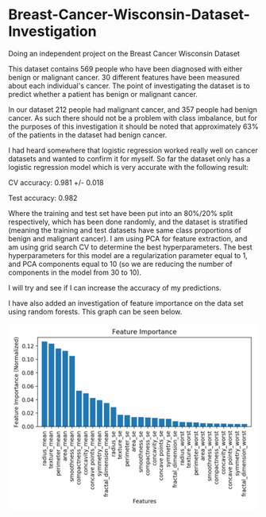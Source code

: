 # Breast-Cancer-Wisconsin-Dataset-Investigation
Doing an independent project on the Breast Cancer Wisconsin Dataset

This dataset contains 569 people who have been diagnosed with either benign or malignant cancer.  30 different features have been measured about each individual's cancer.  The point of investigating the dataset is to predict whether a patient has benign or malignant cancer.

In our dataset  212  people had malignant cancer, and  357  people had benign cancer.  As such there should not be a problem with class imbalance, but for the purposes of this investigation it should be noted that approximately 63% of the patients in the dataset had benign cancer.

I had heard somewhere that logistic regression worked really well on cancer datasets and wanted to confirm it for myself.  So far the dataset only has a logistic regression model which is very accurate with the following result:

CV accuracy: 0.981 +/- 0.018

Test accuracy: 0.982

Where the training and test set have been put into an 80%/20% split respectively, which has been done randomly, and the dataset is stratified (meaning the training and test datasets have same class proportions of benign and malignant cancer).  I am using PCA for feature extraction, and am using grid search CV to determine the best hyperparameters.  The best hyperparameters for this model are a regularization parameter equal to 1, and PCA components equal to 10 (so we are reducing the number of components in the model from 30 to 10).

I will try and see if I can increase the accuracy of my predictions.

I have also added an investigation of feature importance on the data set using random forests.  This graph can be seen below.

![alt text](https://github.com/bgoodman90/Breast-Cancer-Wisconsin-Dataset-Investigation/blob/master/Feature_Importance.png)
